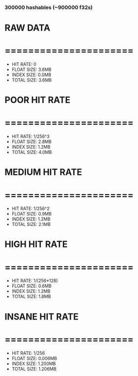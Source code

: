 
### 300000 hashables (~900000 f32s)

# RAW DATA
# ======================

- HIT RATE: 0
- FLOAT SIZE: 3.6MB
- INDEX SIZE: 0.0MB
- TOTAL SIZE: 3.6MB

# POOR HIT RATE
# ======================

- HIT RATE: 1/256^3
- FLOAT SIZE: 2.8MB
- INDEX SIZE: 1.2MB
- TOTAL SIZE: 4.0MB

# MEDIUM HIT RATE
# ======================

- HIT RATE: 1/256^2
- FLOAT SIZE: 0.9MB
- INDEX SIZE: 1.2MB
- TOTAL SIZE: 2.1MB

# HIGH HIT RATE
# ======================

- HIT RATE: 1/(256*128)
- FLOAT SIZE: 0.6MB
- INDEX SIZE: 1.2MB
- TOTAL SIZE: 1.8MB

# INSANE HIT RATE
# ======================

- HIT RATE: 1/256
- FLOAT SIZE: 0.006MB
- INDEX SIZE: 1.200MB
- TOTAL SIZE: 1.206MB